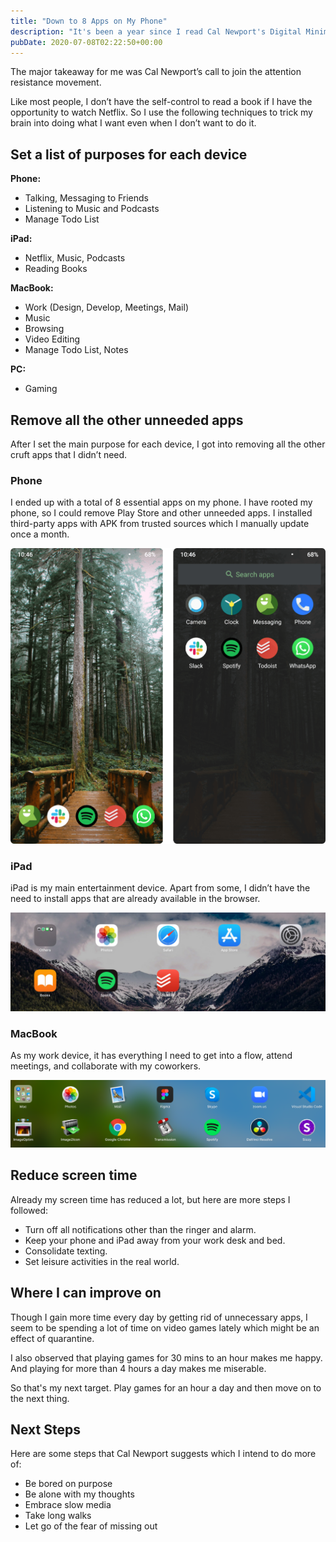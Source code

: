```yaml
---
title: "Down to 8 Apps on My Phone"
description: "It's been a year since I read Cal Newport's Digital Minimalism where he talks about taking back control of your time and not feeling like you need your phone attached to you all the time. Here are some steps I took to implement Digital Minimalism in my life."
pubDate: 2020-07-08T02:22:50+00:00
---
```


The major takeaway for me was Cal Newport’s call to join the attention resistance movement.

Like most people, I don’t have the self-control to read a book if I have the opportunity to watch Netflix. So I use the following techniques to trick my brain into doing what I want even when I don’t want to do it.

## Set a list of purposes for each device

**Phone:**

- Talking, Messaging to Friends
- Listening to Music and Podcasts
- Manage Todo List

**iPad:**

- Netflix, Music, Podcasts
- Reading Books

**MacBook:**

- Work (Design, Develop, Meetings, Mail)
- Music
- Browsing
- Video Editing
- Manage Todo List, Notes

**PC:**

- Gaming

## Remove all the other unneeded apps

After I set the main purpose for each device, I got into removing all the other cruft apps that I didn’t need.

### Phone

I ended up with a total of 8 essential apps on my phone. I have rooted my phone, so I could remove Play Store and other unneeded apps. I installed third-party apps with APK from trusted sources which I manually update once a month.

![Screenshot of apps in my Phone](../../images/digital-minimalism-phone.png)

### iPad

iPad is my main entertainment device. Apart from some, I didn’t have the need to install apps that are already available in the browser.

![Screenshot of apps in my iPad](../../images/digital-minimalism-ipad.jpg)

### MacBook

As my work device, it has everything I need to get into a flow, attend meetings, and collaborate with my coworkers.

![Screenshot of apps in my MacBook](../../images/digital-minimalism-mac.png)

## Reduce screen time

Already my screen time has reduced a lot, but here are more steps I followed:

- Turn off all notifications other than the ringer and alarm.
- Keep your phone and iPad away from your work desk and bed.
- Consolidate texting.
- Set leisure activities in the real world.

## Where I can improve on

Though I gain more time every day by getting rid of unnecessary apps, I seem to be spending a lot of time on video games lately which might be an effect of quarantine.

I also observed that playing games for 30 mins to an hour makes me happy. And playing for more than 4 hours a day makes me miserable.

So that's my next target. Play games for an hour a day and then move on to the next thing.

## Next Steps

Here are some steps that Cal Newport suggests which I intend to do more of:

- Be bored on purpose
- Be alone with my thoughts
- Embrace slow media
- Take long walks
- Let go of the fear of missing out
